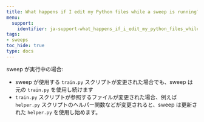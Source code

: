```yaml
---
title: What happens if I edit my Python files while a sweep is running?
menu:
  support:
    identifier: ja-support-what_happens_if_i_edit_my_python_files_while_a_sweep_is_running
tags:
- sweeps
toc_hide: true
type: docs
---
```


sweep が実行中の場合:
- sweep が使用する `train.py` スクリプトが変更された場合でも、sweep は元の `train.py` を使用し続けます
- `train.py` スクリプトが参照するファイルが変更された場合、例えば `helper.py` スクリプトのヘルパー関数などが変更されると、sweep は更新された `helper.py` を使用し始めます。